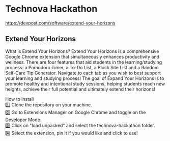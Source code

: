 # Technova Hackathon

https://devpost.com/software/extend-your-horizons

## Extend Your Horizons

What is Extend Your Horizons?
Extend Your Horizons is a comprehensive Google Chrome extension that simultaneously enhances productivity and wellness. There are four features that aid students in the learning/studying process: a Pomodoro Timer, a To-Do List, a Block Site List and a Random Self-Care Tip Generator. Navigate to each tab as you wish to best support your learning and studying process! The goal of Expand Your Horizons is to promote healthy and intentional study sessions, helping students reach new heights, achieve their full potential and ultimately extend their horizons! 

How to install<br/>
1️⃣ Clone the repository on your machine.<br/>
2️⃣ Go to Extensions Manager on Google Chrome and toggle on the Developer Mode.<br/>
3️⃣ Click on "load unpacked" and select the technova-hackathon folder.<br/>
4️⃣ Select the extension, pin it if you would like and click to use!<br/>
